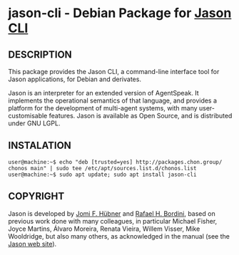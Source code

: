 # jason-cli - Debian Package for [Jason CLI](jason-lang.github.io/jason/jason-cli/)

## DESCRIPTION
This package provides the Jason CLI, a command-line interface tool for Jason applications, for Debian and derivates.

Jason is an interpreter for an extended version of AgentSpeak. It implements the operational semantics of that language, and provides a platform for the development of multi-agent systems, with many user-customisable features. Jason is available as Open Source, and is distributed under GNU LGPL.

## INSTALATION
```console
user@machine:~$ echo "deb [trusted=yes] http://packages.chon.group/ chonos main" | sudo tee /etc/apt/sources.list.d/chonos.list 
user@machine:~$ sudo apt update; sudo apt install jason-cli
```

## COPYRIGHT
Jason is developed by [Jomi F. Hübner](https://github.com/jomifred) and [Rafael H. Bordini](https://www.inf.pucrs.br/r.bordini), based on previous work done with many colleagues, in particular Michael Fisher, Joyce Martins, Álvaro Moreira, Renata Vieira, Willem Visser, Mike Wooldridge, but also many others, as acknowledged in the manual (see the [Jason web site](http://jason.sourceforge.net/wp/documents/)).
